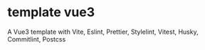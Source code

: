 # template vue3

A Vue3 template with Vite, Eslint, Prettier, Stylelint, Vitest, Husky, Commitlint, Postcss